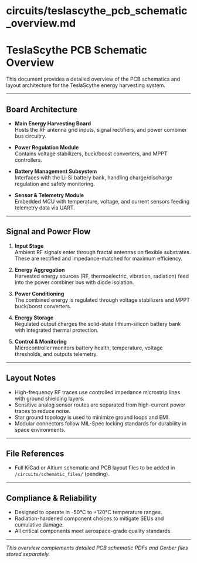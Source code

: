 # circuits/teslascythe_pcb_schematic_overview.md

# TeslaScythe PCB Schematic Overview

This document provides a detailed overview of the PCB schematics and layout architecture for the TeslaScythe energy harvesting system.

---

## Board Architecture

- **Main Energy Harvesting Board**  
  Hosts the RF antenna grid inputs, signal rectifiers, and power combiner bus circuitry.

- **Power Regulation Module**  
  Contains voltage stabilizers, buck/boost converters, and MPPT controllers.

- **Battery Management Subsystem**  
  Interfaces with the Li-Si battery bank, handling charge/discharge regulation and safety monitoring.

- **Sensor & Telemetry Module**  
  Embedded MCU with temperature, voltage, and current sensors feeding telemetry data via UART.

---

## Signal and Power Flow

1. **Input Stage**  
   Ambient RF signals enter through fractal antennas on flexible substrates.  
   These are rectified and impedance-matched for maximum efficiency.

2. **Energy Aggregation**  
   Harvested energy sources (RF, thermoelectric, vibration, radiation) feed into the power combiner bus with diode isolation.

3. **Power Conditioning**  
   The combined energy is regulated through voltage stabilizers and MPPT buck/boost converters.

4. **Energy Storage**  
   Regulated output charges the solid-state lithium-silicon battery bank with integrated thermal protection.

5. **Control & Monitoring**  
   Microcontroller monitors battery health, temperature, voltage thresholds, and outputs telemetry.

---

## Layout Notes

- High-frequency RF traces use controlled impedance microstrip lines with ground shielding layers.  
- Sensitive analog sensor routes are separated from high-current power traces to reduce noise.  
- Star ground topology is used to minimize ground loops and EMI.  
- Modular connectors follow MIL-Spec locking standards for durability in space environments.

---

## File References

- Full KiCad or Altium schematic and PCB layout files to be added in `/circuits/schematic_files/` (pending).

---

## Compliance & Reliability

- Designed to operate in -50°C to +120°C temperature ranges.  
- Radiation-hardened component choices to mitigate SEUs and cumulative damage.  
- All critical components meet aerospace-grade quality standards.

---

*This overview complements detailed PCB schematic PDFs and Gerber files stored separately.*


